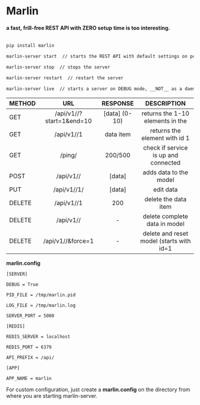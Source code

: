 Marlin
======

#### a fast, frill-free REST API with ZERO setup time is too interesting.


```bash

pip install marlin

marlin-server start  // starts the REST API with default settings on port 5000

marlin-server stop  // stops the server

marlin-server restart  // restart the server

marlin-server live  // starts a server on DEBUG mode, __NOT__ as a daemon
```



| METHOD        | URL                               | RESPONSE    |              DESCRIPTION                |
| ------------- |:--------------------------------: | :----------:| :--------------------------------------:|
| GET           | /api/v1/<model>/?start=1&end=10   |[data] (0-10)| returns the 1-10 elements in the <model>|
| GET           | /api/v1/<model>/1                 |  data item  |  returns the element with id 1          |
| GET           | /ping/                            |  200/500    |   check if service is up and connected  |
| POST          | /api/v1/<model>/                  |    [data]   |        adds data to the model           |
| PUT           | /api/v1/<model>/1/                |    [data]   |             edit data                   |
| DELETE        | /api/v1/<model>/1                 |    200      |         delete the data item            |
| DELETE        | /api/v1/<model>/                  |     -       |         delete complete data in model   |
| DELETE        | /api/v1/<model>/&force=1          |     -       | delete and reset model (starts with id=1|



__marlin.config__

```
[SERVER]

DEBUG = True

PID_FILE = /tmp/marlin.pid

LOG_FILE = /tmp/marlin.log

SERVER_PORT = 5000

[REDIS]

REDIS_SERVER = localhost

REDIS_PORT = 6379

API_PREFIX = /api/

[APP]

APP_NAME = marlin
```

For custom configuration, just create a __marlin.config__ on the directory from where you are starting marlin-server.